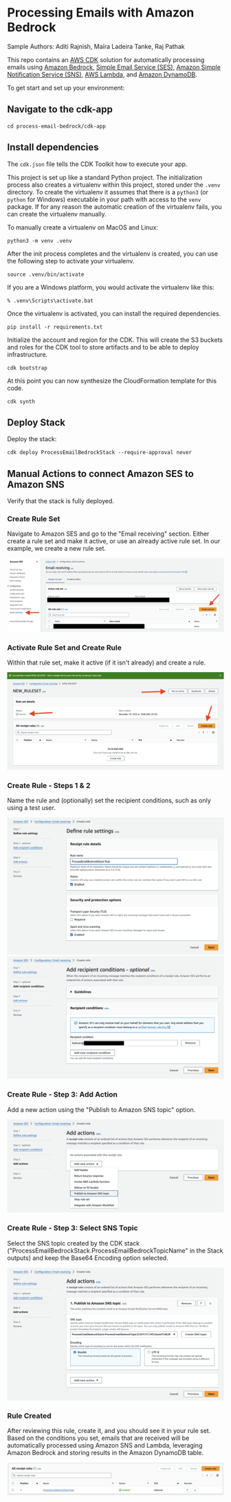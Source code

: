 # Processing Emails with Amazon Bedrock

Sample Authors: Aditi Rajnish, Maíra Ladeira Tanke, Raj Pathak

This repo contains an [AWS CDK](https://aws.amazon.com/cdk/) solution for automatically processing emails using [Amazon Bedrock](https://aws.amazon.com/bedrock/), [Simple Email Service (SES)](https://aws.amazon.com/ses/), [Amazon Simple Notification Service (SNS)](https://aws.amazon.com/sns/), [AWS Lambda](https://aws.amazon.com/lambda/), and [Amazon DynamoDB](https://aws.amazon.com/dynamodb/).

To get start and set up your environment:

## Navigate to the cdk-app
```
cd process-email-bedrock/cdk-app
```

## Install dependencies
The `cdk.json` file tells the CDK Toolkit how to execute your app.

This project is set up like a standard Python project.  The initialization
process also creates a virtualenv within this project, stored under the `.venv`
directory.  To create the virtualenv it assumes that there is a `python3`
(or `python` for Windows) executable in your path with access to the `venv`
package. If for any reason the automatic creation of the virtualenv fails,
you can create the virtualenv manually.

To manually create a virtualenv on MacOS and Linux:

```
python3 -m venv .venv
```

After the init process completes and the virtualenv is created, you can use the following
step to activate your virtualenv.

```
source .venv/bin/activate
```

If you are a Windows platform, you would activate the virtualenv like this:

```
% .venv\Scripts\activate.bat
```

Once the virtualenv is activated, you can install the required dependencies.

```
pip install -r requirements.txt
```

Initialize the account and region for the CDK. This will create the S3 buckets and roles for the CDK tool to store artifacts and to be able to deploy infrastructure.
```
cdk bootstrap
```

At this point you can now synthesize the CloudFormation template for this code.
```
cdk synth
```

## Deploy Stack
Deploy the stack:
```
cdk deploy ProcessEmailBedrockStack --require-approval never
```

## Manual Actions to connect Amazon SES to Amazon SNS
Verify that the stack is fully deployed.

### Create Rule Set
Navigate to Amazon SES and go to the "Email receiving" section. Either create a rule set and make it active, or use an already active rule set. In our example, we create a new rule set.

![Create Rule Set](manual_steps/1-email-receiving-create-rule-set.png)


### Activate Rule Set and Create Rule
Within that rule set, make it active (if it isn't already) and create a rule.

![Activate Rule Set and Create Rule](manual_steps/2-activate-rule-set.png)


### Create Rule - Steps 1 & 2
Name the rule and (optionally) set the recipient conditions, such as only using a test user.

![Create Rule Step 1](manual_steps/3-create-rule-step-1.png)
![Create Rule Step 2](manual_steps/4-create-rule-step-2.png)


### Create Rule - Step 3: Add Action
Add a new action using the "Publish to Amazon SNS topic" option.

![Create Rule Step 3 - Add Action](manual_steps/5-create-rule-step-3-add-action.png)


### Create Rule - Step 3: Select SNS Topic
Select the SNS topic created by the CDK stack ("ProcessEmailBedrockStack.ProcessEmailBedrockTopicName" in the Stack outputs) and keep the Base64 Encoding option selected.

![Create Rule Step 3 - Select SNS Topic](manual_steps/6-create-rule-step-3-choose-sns-topic.png)


### Rule Created
After reviewing this rule, create it, and you should see it in your rule set. Based on the conditions you set, emails that are received will be automatically processed using Amazon SNS and Lambda, leveraging Amazon Bedrock and storing results in the Amazon DynamoDB table.

![Rule Created](manual_steps/7-create-rule-complete.png)
